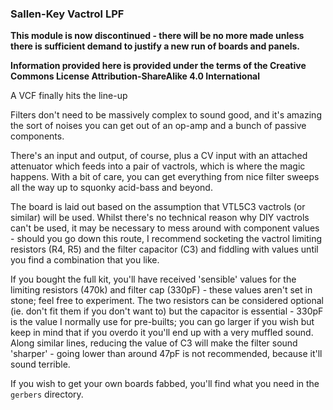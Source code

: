 ### Sallen-Key Vactrol LPF

**This module is now discontinued - there will be no more made unless there is sufficient demand to justify a new run of boards and panels.**

**Information provided here is provided under the terms of the Creative Commons License Attribution-ShareAlike 4.0 International**

A VCF finally hits the line-up

Filters don't need to be massively complex to sound good, and it's amazing the sort of noises you can get out of an op-amp and a bunch of passive components.

There's an input and output, of course, plus a CV input with an attached attenuator which feeds into a pair of vactrols, which is where the magic happens. 
With a bit of care, you can get everything from nice filter sweeps all the way up to squonky acid-bass and beyond.

The board is laid out based on the assumption that VTL5C3 vactrols (or similar) will be used. Whilst there's no technical reason why DIY vactrols can't be used, 
it may be necessary to mess around with component values - should you go down this route, I recommend socketing the vactrol limiting resistors (R4, R5) and the 
filter capacitor (C3) and fiddling with values until you find a combination that you like.

If you bought the full kit, you'll have received 'sensible' values for the limiting resistors (470k) and filter cap (330pF) - these values aren't set in stone; feel free to experiment. The two resistors can be considered optional (ie. don't fit them if you don't want to) but the capacitor is essential - 330pF is the value I normally use for pre-builts; you can go larger if you wish but keep in mind that if you overdo it you'll end up with a very muffled sound. Along similar lines, reducing the value of C3 will make the filter sound 'sharper' - going lower than around 47pF is not recommended, because it'll sound terrible.

If you wish to get your own boards fabbed, you'll find what you need in the `gerbers` directory.
